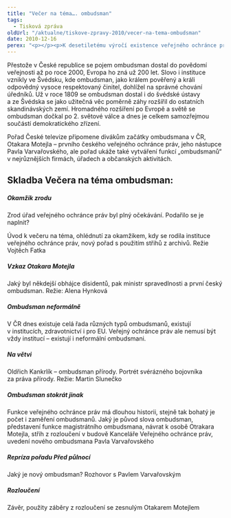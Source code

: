 ```yaml
---
title: "Večer na téma…. ombudsman"
tags:
  - Tisková zpráva
oldUrl: "/aktualne/tiskove-zpravy-2010/vecer-na-tema-ombudsman"
date: 2010-12-16
perex: "<p></p><p>K desetiletému výročí existence veřejného ochránce práv neboli ombudsmana v České republice připravila Česká televize komponovaný pořad na téma ombudsman. Vysílat se bude na ČT2 v neděli 19. prosince od 20 hodin.</p>"
---
```


<!-- imported from the old website -->

<p>Přestože v České republice se pojem ombudsman dostal do povědomí veřejnosti až po roce 2000, Evropa ho zná už 200 let. Slovo i instituce vznikly ve Švédsku, kde ombudsman, jako králem pověřený a králi odpovědný vysoce respektovaný činitel, dohlížel na správné chování úředníků. Už v roce 1809 se ombudsman dostal i do švédské ústavy a ze Švédska se jako užitečná věc poměrně záhy rozšířil do ostatních skandinávských zemí. Hromadného rozšíření po Evropě a světě se ombudsman dočkal po 2. světové válce a dnes je celkem samozřejmou součástí demokratického zřízení.</p><p>Pořad České televize připomene divákům začátky ombudsmana v ČR, Otakara Motejla – prvního českého veřejného ochránce práv, jeho nástupce Pavla Varvařovského, ale pořad ukáže také vytváření funkcí „ombudsmanů“ v nejrůznějších firmách, úřadech a občanských aktivitách.</p><h2>Skladba Večera na téma ombudsman:</h2><h5>Okamžik zrodu</h5><p>Zrod úřad veřejného ochránce práv byl plný očekávání. Podařilo se je naplnit?</p><p>Úvod k večeru na téma, ohlédnutí za okamžikem, kdy se rodila instituce veřejného ochránce práv, nový pořad s použitím střihů z archivů. Režie Vojtěch Fatka</p><h5>Vzkaz Otakara Motejla</h5><p>Jaký byl někdejší obhájce disidentů, pak ministr spravedlnosti a první český ombudsman. Režie: Alena Hynková</p><h5>Ombudsman neformálně</h5><p>V ČR dnes existuje celá řada různých typů ombudsmanů, existují v institucích, zdravotnictví i pro EU. Veřejný ochránce práv ale nemusí být vždy institucí &ndash; existují i neformální ombudsmani.</p><h5>Na větvi</h5><p>Oldřich Kankrlík &ndash; ombudsman přírody. Portrét svérázného bojovníka za práva přírody. Režie: Martin Slunečko</p><h5>Ombudsman stokrát jinak</h5><p>Funkce veřejného ochránce práv má dlouhou historii, stejně tak bohatý je počet i zaměření ombudsmanů. Jaký je původ slova ombudsman, představení funkce magistrátního ombudsmana, návrat k osobě Otrakara Motejla, střih z rozloučení v budově Kanceláře Veřejného ochránce práv, uvedení nového ombudsmana Pavla Varvařovského</p><h5>Repríza pořadu Před půlnocí</h5><p>Jaký je nový ombudsman? Rozhovor s Pavlem Varvařovským</p><h5>Rozloučení</h5><p>Závěr, použity záběry z rozloučení se zesnulým Otakarem Motejlem</p><p></p><p></p>
